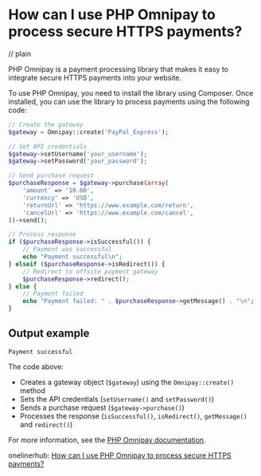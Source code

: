 # How can I use PHP Omnipay to process secure HTTPS payments?
// plain

PHP Omnipay is a payment processing library that makes it easy to integrate secure HTTPS payments into your website.

To use PHP Omnipay, you need to install the library using Composer. Once installed, you can use the library to process payments using the following code:

```php
// Create the gateway
$gateway = Omnipay::create('PayPal_Express');

// Set API credentials
$gateway->setUsername('your_username');
$gateway->setPassword('your_password');

// Send purchase request
$purchaseResponse = $gateway->purchase(array(
    'amount' => '10.00',
    'currency' => 'USD',
    'returnUrl' => 'https://www.example.com/return',
    'cancelUrl' => 'https://www.example.com/cancel',
))->send();

// Process response
if ($purchaseResponse->isSuccessful()) {
    // Payment was successful
    echo "Payment successful\n";
} elseif ($purchaseResponse->isRedirect()) {
    // Redirect to offsite payment gateway
    $purchaseResponse->redirect();
} else {
    // Payment failed
    echo "Payment failed: " . $purchaseResponse->getMessage() . "\n";
}
```

## Output example

```
Payment successful
```

The code above:
- Creates a gateway object (`$gateway`) using the `Omnipay::create()` method
- Sets the API credentials (`setUsername()` and `setPassword()`)
- Sends a purchase request (`$gateway->purchase()`)
- Processes the response (`isSuccessful()`, `isRedirect()`, `getMessage()` and `redirect()`)

For more information, see the [PHP Omnipay documentation](https://omnipay.thephpleague.com/).

onelinerhub: [How can I use PHP Omnipay to process secure HTTPS payments?](https://onelinerhub.com/php-omnipay/how-can-i-use-php-omnipay-to-process-secure-https-payments)